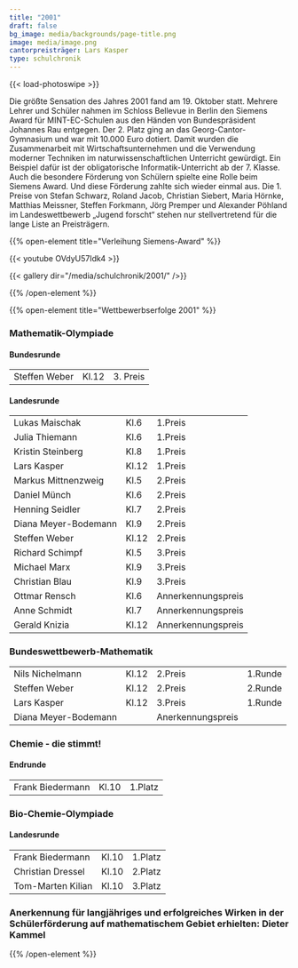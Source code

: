 ```yaml
---
title: "2001"
draft: false
bg_image: media/backgrounds/page-title.png
image: media/image.png
cantorpreisträger: Lars Kasper
type: schulchronik
---
```

{{< load-photoswipe >}}

Die größte Sensation des Jahres 2001 fand am 19. Oktober statt. Mehrere Lehrer und Schüler nahmen im Schloss Bellevue in Berlin den Siemens Award für MINT-EC-Schulen aus den Händen von Bundespräsident Johannes Rau entgegen. Der 2. Platz ging an das Georg-Cantor-Gymnasium und war mit 10.000 Euro dotiert. Damit wurden die Zusammenarbeit mit Wirtschaftsunternehmen und die Verwendung moderner Techniken im naturwissenschaftlichen Unterricht gewürdigt. Ein Beispiel dafür ist der obligatorische Informatik-Unterricht ab der 7. Klasse. Auch die besondere Förderung von Schülern spielte eine Rolle beim Siemens Award. Und diese Förderung zahlte sich wieder einmal aus. Die 1. Preise von Stefan Schwarz, Roland Jacob, Christian Siebert, Maria Hörnke, Matthias Meissner, Steffen Forkmann, Jörg Premper und Alexander Pöhland im Landeswettbewerb „Jugend forscht“ stehen nur stellvertretend für die lange Liste an Preisträgern.

{{% open-element title="Verleihung Siemens-Award" %}}

{{< youtube OVdyU57Idk4 >}}

{{< gallery dir="/media/schulchronik/2001/" />}}

{{% /open-element %}}

{{% open-element title="Wettbewerbserfolge 2001" %}}

### Mathematik-Olympiade

#### Bundesrunde

|               |       |          |
| ------------- | ----- | -------- |
| Steffen Weber | Kl.12 | 3. Preis |

#### Landesrunde

|                      |       |                    |
| -------------------- | ----- | ------------------ |
| Lukas Maischak       | Kl.6  | 1.Preis            |
| Julia Thiemann       | Kl.6  | 1.Preis            |
| Kristin Steinberg    | Kl.8  | 1.Preis            |
| Lars Kasper          | Kl.12 | 1.Preis            |
| Markus Mittnenzweig  | Kl.5  | 2.Preis            |
| Daniel Münch         | Kl.6  | 2.Preis            |
| Henning Seidler      | Kl.7  | 2.Preis            |
| Diana Meyer-Bodemann | Kl.9  | 2.Preis            |
| Steffen Weber        | Kl.12 | 2.Preis            |
| Richard Schimpf      | Kl.5  | 3.Preis            |
| Michael Marx         | Kl.9  | 3.Preis            |
| Christian Blau       | Kl.9  | 3.Preis            |
| Ottmar Rensch        | Kl.6  | Annerkennungspreis |
| Anne Schmidt         | Kl.7  | Annerkennungspreis |
| Gerald Knizia        | Kl.12 | Annerkennungspreis |

### Bundeswettbewerb-Mathematik

|                      |       |                   |         |
| -------------------- | ----- | ----------------- | ------- |
| Nils Nichelmann      | Kl.12 | 2.Preis           | 1.Runde |
| Steffen Weber        | Kl.12 | 2.Preis           | 2.Runde |
| Lars Kasper          | Kl.12 | 3.Preis           | 1.Runde |
| Diana Meyer-Bodemann |       | Anerkennungspreis |         |

### Chemie - die stimmt!

#### Endrunde

|                  |       |         |
| ---------------- | ----- | ------- |
| Frank Biedermann | Kl.10 | 1.Platz |

### Bio-Chemie-Olympiade

#### Landesrunde

|                   |       |         |
| ----------------- | ----- | ------- |
| Frank Biedermann  | Kl.10 | 1.Platz |
| Christian Dressel | Kl.10 | 2.Platz |
| Tom-Marten Kilian | Kl.10 | 3.Platz |

### Anerkennung für langjähriges und erfolgreiches Wirken in der Schülerförderung auf mathematischem Gebiet erhielten: Dieter Kammel

{{% /open-element %}}